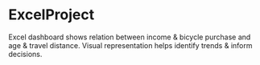# ExcelProject
Excel dashboard shows relation between income &amp; bicycle purchase and age &amp; travel distance. Visual representation helps identify trends &amp; inform decisions.
